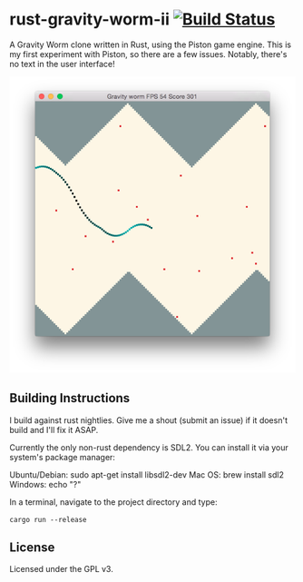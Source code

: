 rust-gravity-worm-ii [![Build Status](https://travis-ci.org/alexchandel/rust-gravity-worm-ii.svg?branch=master)](https://travis-ci.org/alexchandel/rust-gravity-worm-ii)
====================

A Gravity Worm clone written in Rust, using the Piston game engine. This is my first experiment with Piston, so there are a few issues. Notably, there's no text in the user interface!

![Screenshot of Game](art/screenshot.png)

## Building Instructions
I build against rust nightlies. Give me a shout (submit an issue) if it doesn't build and I'll fix it ASAP.

Currently the only non-rust dependency is SDL2. You can install it via your system's package manager:

Ubuntu/Debian: sudo apt-get install libsdl2-dev
Mac OS: brew install sdl2
Windows: echo "?"

In a terminal, navigate to the project directory and type:
```
cargo run --release
```

## License
Licensed under the GPL v3.

